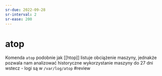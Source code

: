 ```yaml
---
sr-due: 2022-09-28
sr-interval: 2
sr-ease: 200
---
```


# atop
Komenda `atop` podobnie jak [[htop]] listuje obciążenie maszyny, jednakże pozwala nam analizować historyczne wykorzystanie maszyny do 27 dni wstecz - logi są w `/var/log/atop`
#review